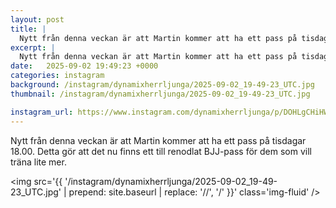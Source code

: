 ```yaml
---
layout: post
title: |
  Nytt från denna veckan är att Martin kommer att ha ett pass på tisdagar 18
excerpt: |
  Nytt från denna veckan är att Martin kommer att ha ett pass på tisdagar 18.00. Detta gör att det nu finns ett till renodlat BJJ-pass för dem som vill träna lite mer.
date:   2025-09-02 19:49:23 +0000
categories: instagram
background: /instagram/dynamixherrljunga/2025-09-02_19-49-23_UTC.jpg
thumbnail: /instagram/dynamixherrljunga/2025-09-02_19-49-23_UTC.jpg

instagram_url: https://www.instagram.com/dynamixherrljunga/p/DOHLgCHiHWs
---
```

Nytt från denna veckan är att Martin kommer att ha ett pass på tisdagar 18.00. Detta gör att det nu finns ett till renodlat BJJ-pass för dem som vill träna lite mer.



<img src='{{ '/instagram/dynamixherrljunga/2025-09-02_19-49-23_UTC.jpg' | prepend: site.baseurl | replace: '//', '/' }}' class='img-fluid' />
